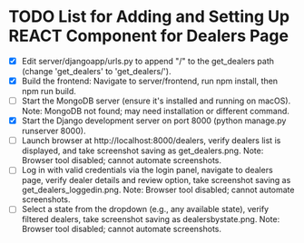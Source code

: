 # TODO List for Adding and Setting Up REACT Component for Dealers Page

- [x] Edit server/djangoapp/urls.py to append "/" to the get_dealers path (change 'get_dealers' to 'get_dealers/').
- [x] Build the frontend: Navigate to server/frontend, run npm install, then npm run build.
- [ ] Start the MongoDB server (ensure it's installed and running on macOS). Note: MongoDB not found; may need installation or different command.
- [x] Start the Django development server on port 8000 (python manage.py runserver 8000).
- [ ] Launch browser at http://localhost:8000/dealers, verify dealers list is displayed, and take screenshot saving as get_dealers.png. Note: Browser tool disabled; cannot automate screenshots.
- [ ] Log in with valid credentials via the login panel, navigate to dealers page, verify dealer details and review option, take screenshot saving as get_dealers_loggedin.png. Note: Browser tool disabled; cannot automate screenshots.
- [ ] Select a state from the dropdown (e.g., any available state), verify filtered dealers, take screenshot saving as dealersbystate.png. Note: Browser tool disabled; cannot automate screenshots.

